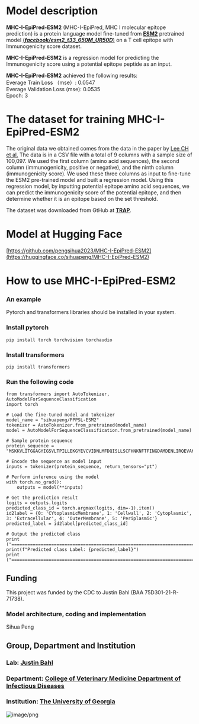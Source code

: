 # Model description
**MHC-I-EpiPred-ESM2** (MHC-I-EpiPred, MHC I molecular epitope prediction) is a protein language model fine-tuned from [**ESM2**](https://github.com/facebookresearch/esm) pretrained model [(***facebook/esm2_t33_650M_UR50D***)](https://huggingface.co/facebook/esm2_t33_650M_UR50D) on a T cell epitope with Immunogenicity score dataset.    

**MHC-I-EpiPred-ESM2** is a regression model for predicting the Immunogenicity score using a potential epitope peptide as an input. 

**MHC-I-EpiPred-ESM2** achieved the following results:  
Everage Train Loss （mse）: 0.0547  
Everage Validation Loss (mse): 0.0535  
Epoch: 3 

# The dataset for training **MHC-I-EpiPred-ESM2**
The original data we obtained comes from the data in the paper by [Lee CH et al.](https://genomemedicine.biomedcentral.com/articles/10.1186/s13073-023-01225-z) The data is in a CSV file with a total of 9 columns with a sample size of 100,097. We used the first column (amino acid sequences), the second column (immunogenicity, positive or negative), and the ninth column (immunogenicity score). We used these three columns as input to fine-tune the ESM2 pre-trained model and built a regression model. Using this regression model, by inputting potential epitope amino acid sequences, we can predict the immunogenicity score of the potential epitope, and then determine whether it is an epitope based on the set threshold.

The dataset was downloaded from GtHub at [**TRAP**](https://github.com/ChloeHJ/TRAP/blob/main/data/pathogenic_db.csv). 

# Model at Hugging Face
[https://github.com/pengsihua2023/MHC-I-EpiPred-ESM2](https://huggingface.co/sihuapeng/MHC-I-EpiPred-ESM2)   

# How to use **MHC-I-EpiPred-ESM2**
### An example
Pytorch and transformers libraries should be installed in your system.  
### Install pytorch
```
pip install torch torchvision torchaudio

```
### Install transformers
```
pip install transformers

```
### Run the following code
```
from transformers import AutoTokenizer, AutoModelForSequenceClassification
import torch

# Load the fine-tuned model and tokenizer
model_name = "sihuapeng/PPPSL-ESM2"
tokenizer = AutoTokenizer.from_pretrained(model_name)
model = AutoModelForSequenceClassification.from_pretrained(model_name)

# Sample protein sequence
protein_sequence = "MSKKVLITGGAGYIGSVLTPILLEKGYEVCVIDNLMFDQISLLSCFHNKNFTFINGDAMDENLIRQEVAKADIIIPLAALVGAPLCKRNPKLAKMINYEAVKMISDFASPSQIFIYPNTNSGYGIGEKDAMCTEESPLRPISEYGIDKVHAEQYLLDKGNCVTFRLATVFGISPRMRLDLLVNDFTYRAYRDKFIVLFEEHFRRNYIHVRDVVKGFIHGIENYDKMKGQAYNMGLSSANLTKRQLAETIKKYIPDFYIHSANIGEDPDKRDYLVSNTKLEATGWKPDNTLEDGIKELLRAFKMMKVNRFANFN"

# Encode the sequence as model input
inputs = tokenizer(protein_sequence, return_tensors="pt")

# Perform inference using the model
with torch.no_grad():
    outputs = model(**inputs)

# Get the prediction result
logits = outputs.logits
predicted_class_id = torch.argmax(logits, dim=-1).item()
id2label = {0: 'CYtoplasmicMembrane', 1: 'Cellwall', 2: 'Cytoplasmic', 3: 'Extracellular', 4: 'OuterMembrane', 5: 'Periplasmic'}
predicted_label = id2label[predicted_class_id]

# Output the predicted class
print ("===========================================================================================================================================")
print(f"Predicted class Label: {predicted_label}")
print ("===========================================================================================================================================")

```

## Funding
This project was funded by the CDC to Justin Bahl (BAA 75D301-21-R-71738).  
### Model architecture, coding and implementation
Sihua Peng  
## Group, Department and Institution  
### Lab: [Justin Bahl](https://bahl-lab.github.io/)  
### Department: [College of Veterinary Medicine Department of Infectious Diseases](https://vet.uga.edu/education/academic-departments/infectious-diseases/)  
### Institution: [The University of Georgia](https://www.uga.edu/)  

![image/png](https://cdn-uploads.huggingface.co/production/uploads/64c56e2d2d07296c7e35994f/2rlokZM1FBTxibqrM8ERs.png)
